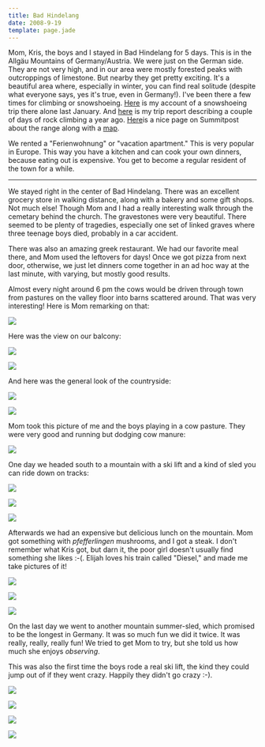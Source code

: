 ```yaml
---
title: Bad Hindelang
date: 2008-9-19
template: page.jade
---
```


Mom, Kris, the boys and I stayed in Bad Hindelang for 5 days. This is
in the Allgäu Mountains of Germany/Austria. We were just on the German
side. They are not very high, and in our area were mostly forested peaks
with outcroppings of limestone. But nearby they get pretty exciting. It's
a beautiful area where, especially in winter, you can find real solitude
(despite what everyone says, yes it's true, even in Germany!). I've been
there a few times for climbing or snowshoeing. [Here](http://www.summitpost.org/trip-report/375128/A-Pleasant-Solitude.html) is
my account of a snowshoeing trip there alone last January. And [here](http://www.summitpost.org/trip-report/286714/Sunny-South-Sides.html) is
my trip report describing a couple of days of rock climbing a year ago.
[Here](http://www.summitpost.org/area/range/154588/allg-u-alps.html)is a nice page on Summitpost about the range along with a [map](http://www.summitpost.org/object_list.php?object_type=4&distance_4=20&distance_lat_4=47.40780&distance_lon_4=10.27810&map_4=1&is_open=1).
  
  
We rented a "Ferienwohnung" or "vacation apartment." This is very popular
in Europe. This way you have a kitchen and can cook your own dinners, because
eating out is expensive. You get to become a regular resident of the town
for a while.
  
---
  
We stayed right in the center of Bad Hindelang. There was an excellent
grocery store in walking distance, along with a bakery and some gift shops.
Not much else! Though Mom and I had a really interesting walk through the
cemetary behind the church. The gravestones were very beautiful. There
seemed to be plenty of tragedies, especially one set of linked graves where
three teenage boys died, probably in a car accident.
  
  
There was also an amazing greek restaurant. We had our favorite meal there,
and Mom used the leftovers for days! Once we got pizza from next door,
otherwise, we just let dinners come together in an ad hoc way at the last
minute, with varying, but mostly good results.
  
  
Almost every night around 6 pm the cows would be driven through town from
pastures on the valley floor into barns scattered around. That was very
interesting! Here is Mom remarking on that:
  
  
[![](http://farm4.static.flickr.com/3169/2856166860_e6f02c9e0e_m.jpg)](http://www.flickr.com/photos/ripsawridge/2856166860/)
  
  
Here was the view on our balcony:
  
  
[![](http://farm4.static.flickr.com/3147/2856160688_c52c589d10_m.jpg)](http://www.flickr.com/photos/ripsawridge/2856160688/)
  
[![](http://farm4.static.flickr.com/3134/2856161156_f74f69a19a_m.jpg)](http://www.flickr.com/photos/ripsawridge/2856161156/)
  
  
And here was the general look of the countryside:
  
[![](http://farm4.static.flickr.com/3108/2856162072_7708e6dcb5_m.jpg)](http://www.flickr.com/photos/ripsawridge/2856162072/)
  
[![](http://farm4.static.flickr.com/3109/2855334461_bbd3157967_m.jpg)](http://www.flickr.com/photos/ripsawridge/2855334461/)
  
  
Mom took this picture of me and the boys playing in a cow pasture. They
were very good and running but dodging cow manure:
  
[![](http://farm4.static.flickr.com/3231/2856170870_358b3096ae_m.jpg)](http://www.flickr.com/photos/ripsawridge/2856170870/)
  
  
One day we headed south to a mountain with a ski lift and a kind of sled
you can ride down on tracks:
  
  
[![](http://farm4.static.flickr.com/3098/2855328635_0a5db8bcb4_m.jpg)](http://www.flickr.com/photos/ripsawridge/2855328635/)
  
[![](http://farm4.static.flickr.com/3168/2855327243_b14ebfc70b_m.jpg)](http://www.flickr.com/photos/ripsawridge/2855327243/)
  
[![](http://farm4.static.flickr.com/3269/2855329775_144e459894_m.jpg)](http://www.flickr.com/photos/ripsawridge/2855329775/)
  
  
  
Afterwards we had an expensive but delicious lunch on the mountain. Mom
got something with _pfefferlingen_ mushrooms, and I got a steak. I don't
remember what Kris got, but darn it, the poor girl doesn't usually find
something she likes :-(. Elijah loves his train called "Diesel," and made
me take pictures of it!
  
  
[![](http://farm4.static.flickr.com/3202/2856165084_874710c942_m.jpg)](http://www.flickr.com/photos/ripsawridge/2856165084/)
  
[![](http://farm4.static.flickr.com/3204/2855330849_923a04709c_m.jpg)](http://www.flickr.com/photos/ripsawridge/2855330849/)
  
[![](http://farm4.static.flickr.com/3040/2856164686_40e279e6e8_m.jpg)](http://www.flickr.com/photos/ripsawridge/2856164686/)
  
  
On the last day we went to another mountain summer-sled, which promised
to be the longest in Germany. It was so much fun we did it twice. It was
really, really, really fun! We tried to get Mom to try, but she told us
how much she enjoys _observing_.
  
  
This was also the first time the boys rode a real ski lift, the kind they
could jump out of if they went crazy. Happily they didn't go crazy :-).
  
  
[![](http://farm4.static.flickr.com/3232/2856178208_45303639bd_m.jpg)](http://www.flickr.com/photos/ripsawridge/2856178208/)
  
[![](http://farm4.static.flickr.com/3122/2856178446_db581efcbf_m.jpg)](http://www.flickr.com/photos/ripsawridge/2856178446/)
  
[![](http://farm4.static.flickr.com/3012/2855343247_03a9e7d0d6_m.jpg)](http://www.flickr.com/photos/ripsawridge/2855343247/)
  
[![](http://farm4.static.flickr.com/3086/2856178968_22442cc11b_m.jpg)](http://www.flickr.com/photos/ripsawridge/2856178968/)
